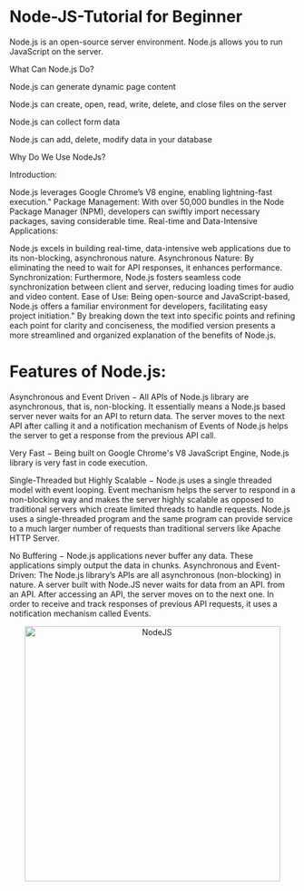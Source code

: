 # Node-JS-Tutorial for Beginner
Node.js is an open-source server environment.  Node.js allows you to run
JavaScript on the server.

What Can Node.js Do?

  Node.js can generate dynamic page content
  
  Node.js can create, open, read, write, delete, and close files on the server
  
  Node.js can collect form data
  
  Node.js can add, delete, modify data in your database

  Why Do We Use NodeJs?
  
Introduction:

Node.js leverages Google Chrome’s V8 engine, enabling lightning-fast execution."
Package Management: With over 50,000 bundles in the Node Package Manager (NPM), developers can swiftly import necessary packages, saving considerable time.
Real-time and Data-Intensive Applications:

Node.js excels in building real-time, data-intensive web applications due to its non-blocking, asynchronous nature.
Asynchronous Nature: By eliminating the need to wait for API responses, it enhances performance.
Synchronization: Furthermore, Node.js fosters seamless code synchronization between client and server, reducing loading times for audio and video content.
Ease of Use:
Being open-source and JavaScript-based, Node.js offers a familiar environment for developers, facilitating easy project initiation."
By breaking down the text into specific points and refining each point for clarity and conciseness, the modified version presents a more streamlined and organized explanation of the benefits of Node.js.

  
  # Features of Node.js:

Asynchronous and Event Driven − All APIs of Node.js library are asynchronous, that is, non-blocking. It essentially means a Node.js based server never waits for an API to return data. The server moves to the next API after calling it and a notification mechanism of Events of Node.js helps the server to get a response from the previous API call.

Very Fast − Being built on Google Chrome's V8 JavaScript Engine, Node.js library is very fast in code execution.

Single-Threaded but Highly Scalable − Node.js uses a single threaded model with event looping. Event mechanism helps the server to respond in a non-blocking way and makes the server highly scalable as opposed to traditional servers which create limited threads to handle requests. Node.js uses a single-threaded program and the same program can provide service to a much larger number of requests than traditional servers like Apache HTTP Server.

No Buffering − Node.js applications never buffer any data. These applications simply output the data in chunks.
Asynchronous and Event-Driven: The Node.js library’s APIs are all asynchronous (non-blocking) in nature. A server built with Node.JS never waits for data from an API. from an API. After accessing an API, the server moves on to the next one. In order to receive and track responses of previous API requests, it uses a notification mechanism called Events.
  

<p align='center'>
<img width="450" alt="NodeJS" src="https://github.com/Dulon18/Node-JS-Tutorial/assets/80118217/5ea3a4e3-f4f6-4f05-9528-20220047e843">
</p>
